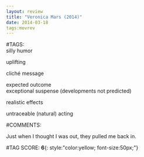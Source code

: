 ```yaml
---  
layout: review  
title: "Veronica Mars (2014)"  
date: 2014-03-18  
tags:movrev  
---  
```

  
#TAGS:  
silly humor  
  
uplifting  
  
cliché message  
  
expected outcome  
exceptional suspense (developments not predicted)  
  
realistic effects  
  
untraceable (natural) acting  
  
#COMMENTS:  
  
Just when I thought I was out, they pulled me back in.  
  
  
  
  
  
#TAG SCORE: **6**{: style:"color:yellow; font-size:50px;"}  
